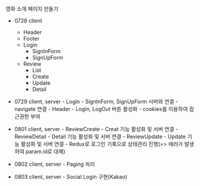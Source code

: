 영화 소개 페이지 만들기
 - 0728 client
     - Header
     - Footer
     - Login
        - SignInForm
        - SignUpForm
    - Review
        - List
        - Create
        - Update
        - Detail

  - 0729 client, server
        - Login
          - SignInForm, SignUpForm 서버와 연결
          - navigate 연결
        - Header
          - Login, LogOut 버튼 활성화
          - cookies를 이용하여 접근권한 부여
  - 0801 client, server
        - ReviewCreate
          - Creat 기능 활성화 및 서버 연결
        - ReviewDetail
          - Detail 기능 활성화 및 서버 연결
        - ReviewUpdate
          - Update 기능 활성화 및 서버 연결
        - Redux로 로그인 기록으로 상태관리 진행(=> 에러가 발생하여 param.id로 대체)
  - 0802 client, server
        - Paging 처리
  - 0803 client, server
        - Social Login 구현(Kakao)